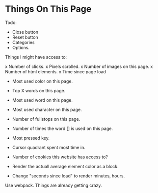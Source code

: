 # Things On This Page

Todo:

- Close button
- Reset button
- Categories
- Options.

Things I might have access to:

x Number of clicks.
x Pixels scrolled.
x Number of images on this page.
x Number of html elements.
x Time since page load

- Most used color on this page.

- Top X words on this page.
- Most used word on this page.
- Most used character on this page.
- Number of fullstops on this page.
- Number of times the word [] is used on this page.
- Most pressed key.
- Cursor quadrant spent most time in.
- Number of cookies this website has access to?

- Render the actuall average element color as a block.
- Change "seconds since load" to render minutes, hours.

Use webpack. Things are already getting crazy.

